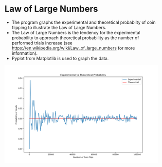 # Law of Large Numbers
- The program graphs the experimental and theoretical probabiity of coin flipping to illustrate the Law of Large Numbers.
- The Law of Large Numbers is the tendency for the experimental probability to approach theoretical probability as the number of performed trials increase (see https://en.wikipedia.org/wiki/Law_of_large_numbers for more information).
- Pyplot from Matplotlib is used to graph the data.

![alt text](https://raw.githubusercontent.com/rishiso/Experimental-vs-Theoretical-Probability/master/Graph.png "Graphic")
